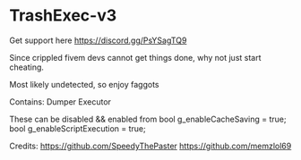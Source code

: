 # TrashExec-v3
Get support here https://discord.gg/PsYSagTQ9

Since crippled fivem devs cannot get things done, why not just start cheating. 

Most likely undetected, so enjoy faggots


Contains:
Dumper
Executor

These can be disabled && enabled from 
bool g_enableCacheSaving = true;
bool g_enableScriptExecution = true;

Credits:
https://github.com/SpeedyThePaster 
https://github.com/memzlol69

